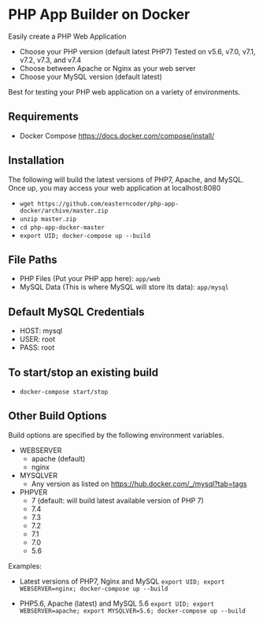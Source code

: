 # PHP App Builder on Docker

Easily create a PHP Web Application

- Choose your PHP version (default latest PHP7) Tested on v5.6, v7.0, v7.1, v7.2, v7.3, and v7.4
- Choose between Apache or Nginx as your web server
- Choose your MySQL version (default latest)

Best for testing your PHP web application on a variety of environments.

## Requirements

- Docker Compose https://docs.docker.com/compose/install/

## Installation

The following will build the latest versions of PHP7, Apache, and MySQL. Once up, you may access your web application at localhost:8080

- `wget https://github.com/easterncoder/php-app-docker/archive/master.zip`
- `unzip master.zip`
- `cd php-app-docker-master`
- `export UID; docker-compose up --build`

## File Paths

- PHP Files (Put your PHP app here): `app/web`
- MySQL Data (This is where MySQL will store its data): `app/mysql`

## Default MySQL Credentials

- HOST: mysql
- USER: root
- PASS: root

## To start/stop an existing build

- `docker-compose start/stop`

## Other Build Options

Build options are specified by the following environment variables.

- WEBSERVER
  - apache (default)
  - nginx
- MYSQLVER
  - Any version as listed on https://hub.docker.com/_/mysql?tab=tags
- PHPVER
  - 7 (default: will build latest available version of PHP 7)
  - 7.4
  - 7.3
  - 7.2
  - 7.1
  - 7.0
  - 5.6

Examples:

- Latest versions of PHP7, Nginx and MySQL
  `export UID; export WEBSERVER=nginx; docker-compose up --build`

- PHP5.6, Apache (latest) and MySQL 5.6
  `export UID; export WEBSERVER=apache; export MYSQLVER=5.6; docker-compose up --build`


